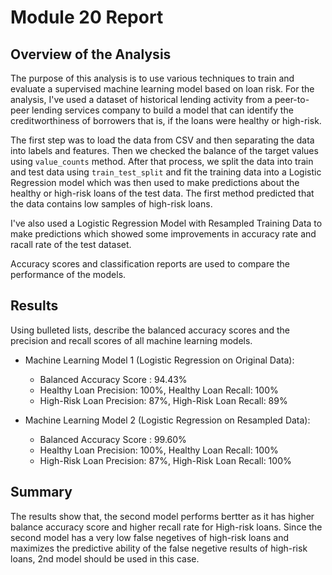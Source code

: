 # Module 20 Report 

## Overview of the Analysis

The purpose of this analysis is to use various techniques to train and evaluate a supervised machine learning model based on loan risk. For the analysis, I've used a dataset of historical lending activity from a peer-to-peer lending services company to build a model that can identify the creditworthiness of borrowers that is, if the loans were healthy or high-risk.

The first step was to load the data from CSV and then separating the data into labels and features. Then we checked the balance of the target values using `value_counts` method. After that process, we split the data into train and test data using `train_test_split` and fit the training data into a Logistic Regression model which was then used to make predictions about the healthy or high-risk loans of the test data. The first method predicted that the data contains low samples of high-risk loans. 

I've also used a Logistic Regression Model with Resampled Training Data to make predictions which showed some improvements in accuracy rate and racall rate of the test dataset.

Accuracy scores and classification reports are used to compare the performance of the models.


## Results

Using bulleted lists, describe the balanced accuracy scores and the precision and recall scores of all machine learning models.

- Machine Learning Model 1 (Logistic Regression on Original Data):

  - Balanced Accuracy Score : 94.43%
  - Healthy Loan Precision: 100%, Healthy Loan Recall: 100%
  - High-Risk Loan Precision: 87%, High-Risk Loan Recall: 89%

- Machine Learning Model 2 (Logistic Regression on Resampled Data):

  - Balanced Accuracy Score : 99.60%
  - Healthy Loan Precision: 100%, Healthy Loan Recall: 100%
  - High-Risk Loan Precision: 87%, High-Risk Loan Recall: 100%


## Summary

The results show that, the second model performs bertter as it has higher balance accuracy score and higher recall rate for High-risk loans. Since the second model has a very low false negetives of high-risk loans and maximizes the predictive ability of the false negetive results of high-risk loans, 2nd model should be used in this case. 

